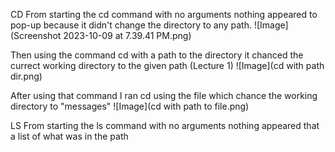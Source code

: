 CD
From starting the cd command with no arguments nothing appeared to pop-up because it didn't change the directory to any path.
![Image](Screenshot 2023-10-09 at 7.39.41 PM.png)

Then using the command cd with a path to the directory it chanced the currect working directory to the given path (Lecture 1)
![Image](cd with path dir.png)

After using that command I ran cd using the file which chance the working directory to "messages"
![Image](cd with path to file.png)

LS
From starting the ls command with no arguments nothing appeared that a list of what was in the path
